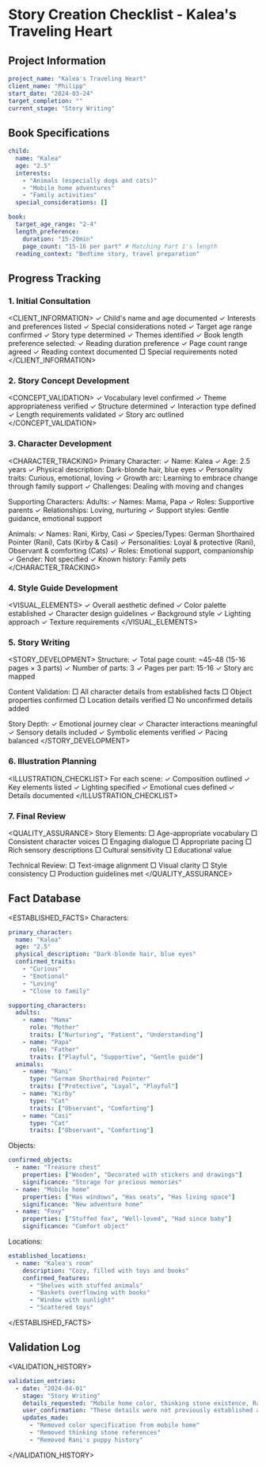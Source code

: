 # Story Creation Checklist - Kalea's Traveling Heart

## Project Information

```yaml
project_name: "Kalea's Traveling Heart"
client_name: "Philipp"
start_date: "2024-03-24"
target_completion: ""
current_stage: "Story Writing"
```

## Book Specifications

```yaml
child:
  name: "Kalea"
  age: "2.5"
  interests:
    - "Animals (especially dogs and cats)"
    - "Mobile home adventures"
    - "Family activities"
  special_considerations: []

book:
  target_age_range: "2-4"
  length_preference:
    duration: "15-20min"
    page_count: "15-16 per part" # Matching Part 1's length
  reading_context: "Bedtime story, travel preparation"
```

## Progress Tracking

### 1. Initial Consultation

<CLIENT_INFORMATION>
✓ Child's name and age documented
✓ Interests and preferences listed
✓ Special considerations noted
✓ Target age range confirmed
✓ Story type determined
✓ Themes identified
✓ Book length preference selected:
✓ Reading duration preference
✓ Page count range agreed
✓ Reading context documented
□ Special requirements noted
</CLIENT_INFORMATION>

### 2. Story Concept Development

<CONCEPT_VALIDATION>
✓ Vocabulary level confirmed
✓ Theme appropriateness verified
✓ Structure determined
✓ Interaction type defined
✓ Length requirements validated
✓ Story arc outlined
</CONCEPT_VALIDATION>

### 3. Character Development

<CHARACTER_TRACKING>
Primary Character:
✓ Name: Kalea
✓ Age: 2.5 years
✓ Physical description: Dark-blonde hair, blue eyes
✓ Personality traits: Curious, emotional, loving
✓ Growth arc: Learning to embrace change through family support
✓ Challenges: Dealing with moving and changes

Supporting Characters:
Adults:
✓ Names: Mama, Papa
✓ Roles: Supportive parents
✓ Relationships: Loving, nurturing
✓ Support styles: Gentle guidance, emotional support

Animals:
✓ Names: Rani, Kirby, Casi
✓ Species/Types: German Shorthaired Pointer (Rani), Cats (Kirby & Casi)
✓ Personalities: Loyal & protective (Rani), Observant & comforting (Cats)
✓ Roles: Emotional support, companionship
✓ Gender: Not specified
✓ Known history: Family pets
</CHARACTER_TRACKING>

### 4. Style Guide Development

<VISUAL_ELEMENTS>
✓ Overall aesthetic defined
✓ Color palette established
✓ Character design guidelines
✓ Background style
✓ Lighting approach
✓ Texture requirements
</VISUAL_ELEMENTS>

### 5. Story Writing

<STORY_DEVELOPMENT>
Structure:
✓ Total page count: ~45-48 (15-16 pages × 3 parts)
✓ Number of parts: 3
✓ Pages per part: 15-16
✓ Story arc mapped

Content Validation:
□ All character details from established facts
□ Object properties confirmed
□ Location details verified
□ No unconfirmed details added

Story Depth:
✓ Emotional journey clear
✓ Character interactions meaningful
✓ Sensory details included
✓ Symbolic elements verified
✓ Pacing balanced
</STORY_DEVELOPMENT>

### 6. Illustration Planning

<ILLUSTRATION_CHECKLIST>
For each scene:
✓ Composition outlined
✓ Key elements listed
✓ Lighting specified
✓ Emotional cues defined
✓ Details documented
</ILLUSTRATION_CHECKLIST>

### 7. Final Review

<QUALITY_ASSURANCE>
Story Elements:
□ Age-appropriate vocabulary
□ Consistent character voices
□ Engaging dialogue
□ Appropriate pacing
□ Rich sensory descriptions
□ Cultural sensitivity
□ Educational value

Technical Review:
□ Text-image alignment
□ Visual clarity
□ Style consistency
□ Production guidelines met
</QUALITY_ASSURANCE>

## Fact Database

<ESTABLISHED_FACTS>
Characters:

```yaml
primary_character:
  name: "Kalea"
  age: "2.5"
  physical_description: "Dark-blonde hair, blue eyes"
  confirmed_traits:
    - "Curious"
    - "Emotional"
    - "Loving"
    - "Close to family"

supporting_characters:
  adults:
    - name: "Mama"
      role: "Mother"
      traits: ["Nurturing", "Patient", "Understanding"]
    - name: "Papa"
      role: "Father"
      traits: ["Playful", "Supportive", "Gentle guide"]
  animals:
    - name: "Rani"
      type: "German Shorthaired Pointer"
      traits: ["Protective", "Loyal", "Playful"]
    - name: "Kirby"
      type: "Cat"
      traits: ["Observant", "Comforting"]
    - name: "Casi"
      type: "Cat"
      traits: ["Observant", "Comforting"]
```

Objects:

```yaml
confirmed_objects:
  - name: "Treasure chest"
    properties: ["Wooden", "Decorated with stickers and drawings"]
    significance: "Storage for precious memories"
  - name: "Mobile home"
    properties: ["Has windows", "Has seats", "Has living space"]
    significance: "New adventure home"
  - name: "Foxy"
    properties: ["Stuffed fox", "Well-loved", "Had since baby"]
    significance: "Comfort object"
```

Locations:

```yaml
established_locations:
  - name: "Kalea's room"
    description: "Cozy, filled with toys and books"
    confirmed_features:
      - "Shelves with stuffed animals"
      - "Baskets overflowing with books"
      - "Window with sunlight"
      - "Scattered toys"
```

</ESTABLISHED_FACTS>

## Validation Log

<VALIDATION_HISTORY>

```yaml
validation_entries:
  - date: "2024-04-01"
    stage: "Story Writing"
    details_requested: "Mobile home color, thinking stone existence, Rani's puppy history"
    user_confirmation: "These details were not previously established and should not be assumed"
    updates_made:
      - "Removed color specification from mobile home"
      - "Removed thinking stone references"
      - "Removed Rani's puppy history"
```

</VALIDATION_HISTORY>
